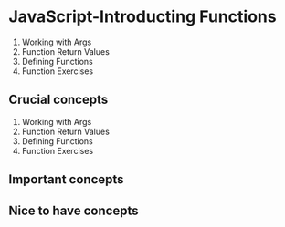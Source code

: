 # JavaScript-Introducting Functions

1. Working with Args
2. Function Return Values
3. Defining Functions
4. Function Exercises

## Crucial concepts

1. Working with Args
2. Function Return Values
3. Defining Functions
4. Function Exercises

## Important concepts



## Nice to have concepts

